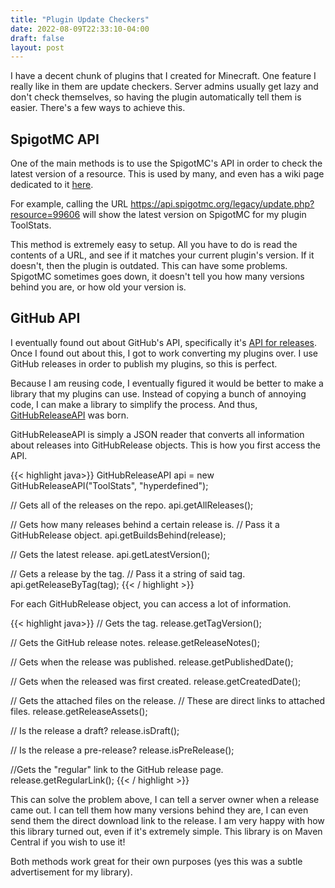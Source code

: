 ```yaml
---
title: "Plugin Update Checkers"
date: 2022-08-09T22:33:10-04:00
draft: false
layout: post
---
```

I have a decent chunk of plugins that I created for Minecraft. One feature I really like in them are update checkers. Server admins usually get lazy and don't check themselves, so having the plugin automatically tell them is easier. There's a few ways to achieve this.

<h2 id="subtitle">SpigotMC API</h2>
<p>One of the main methods is to use the SpigotMC's API in order to check the latest version of a resource. This is used by many, and even has a wiki page dedicated to it <a href="https://www.spigotmc.org/wiki/creating-an-update-checker-that-checks-for-updates/">here</a>.</p>

For example, calling the URL <span id="code">https://api.spigotmc.org/legacy/update.php?resource=99606</span> will show the latest version on SpigotMC for my plugin ToolStats.

This method is extremely easy to setup. All you have to do is read the contents of a URL, and see if it matches your current plugin's version. If it doesn't, then the plugin is outdated. This can have some problems. SpigotMC sometimes goes down, it doesn't tell you how many versions behind you are, or how old your version is.

<h2 id="subtitle">GitHub API</h2>
<p>I eventually found out about GitHub's API, specifically it's <a href="https://docs.github.com/en/rest/releases">API for releases</a>. Once I found out about this, I got to work converting my plugins over. I use GitHub releases in order to publish my plugins, so this is perfect.</p>

Because I am reusing code, I eventually figured it would be better to make a library that my plugins can use. Instead of copying a bunch of annoying code, I can make a library to simplify the process. And thus, <a href="https://github.com/hyperdefined/GitHubReleaseAPI">GitHubReleaseAPI</a> was born.

GitHubReleaseAPI is simply a JSON reader that converts all information about releases into <span id="code">GitHubRelease</span> objects. This is how you first access the API.

{{< highlight java>}}
GitHubReleaseAPI api = new GitHubReleaseAPI("ToolStats", "hyperdefined");

// Gets all of the releases on the repo.
api.getAllReleases();

// Gets how many releases behind a certain release is.
// Pass it a GitHubRelease object.
api.getBuildsBehind(release);

// Gets the latest release.
api.getLatestVersion();

// Gets a release by the tag.
// Pass it a string of said tag.
api.getReleaseByTag(tag);
{{< / highlight >}}

For each GitHubRelease object, you can access a lot of information.

{{< highlight java>}}
// Gets the tag.
release.getTagVersion();

// Gets the GitHub release notes.
release.getReleaseNotes();

// Gets when the release was published.
release.getPublishedDate();

// Gets when the released was first created.
release.getCreatedDate();

// Gets the attached files on the release.
// These are direct links to attached files.
release.getReleaseAssets();

// Is the release a draft?
release.isDraft();

// Is the release a pre-release?
release.isPreRelease();

//Gets the "regular" link to the GitHub release page.
release.getRegularLink();
{{< / highlight >}}

This can solve the problem above, I can tell a server owner when a release came out. I can tell them how many versions behind they are, I can even send them the direct download link to the release. I am very happy with how this library turned out, even if it's extremely simple. This library is on Maven Central if you wish to use it!

Both methods work great for their own purposes (yes this was a subtle advertisement for my library).